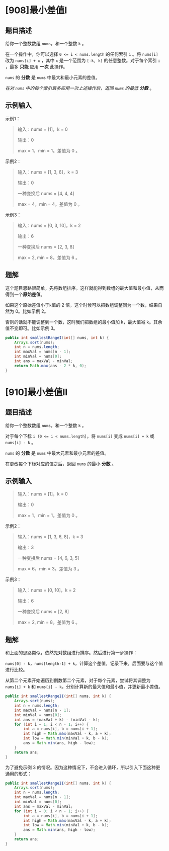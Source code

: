 # [908]最小差值I

## 题目描述

给你一个整数数组 `nums`，和一个整数 `k` 。

在一个操作中，你可以选择 `0 <= i < nums.length` 的任何索引 `i` 。将 `nums[i]` 改为 `nums[i] + x` ，其中 `x` 是一个范围为 `[-k, k]` 的任意整数。对于每个索引 `i` ，最多 **只能** 应用 **一次** 此操作。

`nums` 的 **分数** 是 `nums` 中最大和最小元素的差值。

*在对 `nums` 中的每个索引最多应用一次上述操作后，返回 `nums` 的最低 **分数*** 。

## 示例输入

示例1：

>   输入：nums = [1]，k = 0
>
>   输出：0
>
>   max = 1，min = 1。差值为 0 。

示例2：

>   输入：nums = [1,  3,  6]，k = 3
>
>   输出：0
>
>   一种变换后 nums = [4,  4,  4]
>
>   max = 4，min = 4。差值为 0 。

示例3：

>   输入：nums = [0,  3, 10]，k = 2
>
>   输出：6
>
>   一种变换后 nums = [2,  3,  8]
>
>   max = 2,  min = 8。差值为 6 。

## 题解

这个题目思路很简单，先将数组排序。这样就能得到数组的最大值和最小值，从而得到一个**原始差值**。

如果这个原始差值小于`k`值的 2 倍，这个时候可以把数组调整同为一个数，结果自然为 0。比如示例 2。

否则的话就不能调整到一个数，这时我们把数组的最小值加 k，最大值减 k。其余值不变即可。比如示例 3。

```java
public int smallestRangeI(int[] nums, int k) {
    Arrays.sort(nums);
    int n = nums.length;
    int maxVal = nums[n - 1];
    int minVal = nums[0];
    int ans = maxVal - minVal;
    return Math.max(ans - 2 * k, 0);
}
```

# [910]最小差值II

## 题目描述

给你一个整数数组 `nums`，和一个整数 `k` 。

对于每个下标 `i`（`0 <= i < nums.length`），将 `nums[i]` 变成 `nums[i] + k` 或 `nums[i] - k` 。

`nums` 的 **分数** 是 `nums` 中最大元素和最小元素的差值。

在更改每个下标对应的值之后，返回 `nums` 的最小 **分数** 。

## 示例输入

>   输入：nums = [1]，k = 0
>
>   输出：0
>
>   max = 1，min = 1。差值为 0 。

示例2：

>   输入：nums = [1,  3,  6,  8]，k = 3
>
>   输出：3
>
>   一种变换后 nums = [4,  6,  3,  5]
>
>   max = 6，min = 3。差值为 3 。

示例3：

>   输入：nums = [0,  10]，k = 2
>
>   输出：6
>
>   一种变换后 nums = [2,  8]
>
>   max = 2,  min = 8。差值为 6 。

## 题解

和上面的思路类似，依然先对数组进行排序。然后进行第一步操作：

`nums[0] - k`，`nums[length-1] + k`，计算这个差值，记录下来，后面要与这个值进行比较。

从第二个元素开始遍历到倒数第二个元素，对于每个元素，尝试将其调整为 `nums[i] + k` 和 `nums[i] - k`，分别计算新的最大值和最小值，并更新最小差值。

```java
public int smallestRangeII(int[] nums, int k) {
    Arrays.sort(nums);
    int n = nums.length;
    int maxVal = nums[n - 1];
    int minVal = nums[0];
    int ans = (maxVal + k) - (minVal - k);
    for (int i = 1; i < n - 1; i++) {
        int a = nums[i], b = nums[i + 1];
        int high = Math.max(maxVal - k, a + k);
        int low = Math.min(minVal + k, b - k);
        ans = Math.min(ans, high - low);
    }
    return ans;
}
```

为了避免示例 3 的情况。因为这种情况下，不会进入循环，所以引入下面这种更通用的形式：

```java
public int smallestRangeII(int[] nums, int k) {
    Arrays.sort(nums);
    int n = nums.length;
    int maxVal = nums[n - 1];
    int minVal = nums[0];
    int ans = maxVal - minVal;
    for (int i = 0; i < n - 1; i++) {
        int a = nums[i], b = nums[i + 1];
        int high = Math.max(maxVal - k, a + k);
        int low = Math.min(minVal + k, b - k);
        ans = Math.min(ans, high - low);
    }
    return ans;
}
```

